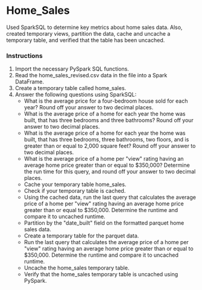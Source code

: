 # Home_Sales

Used SparkSQL to determine key metrics about home sales data. Also, created temporary views, partition the data, cache and uncache a temporary table, and verified that the table has been uncached.

### Instructions

  1. Import the necessary PySpark SQL functions.
  2. Read the home_sales_revised.csv data in the file into a Spark DataFrame.
  3. Create a temporary table called home_sales.
  4. Answer the following questions using SparkSQL:
        - What is the average price for a four-bedroom house sold for each year? Round off your answer to two decimal places.
        - What is the average price of a home for each year the home was built, that has three bedrooms and three bathrooms? Round off your answer to two decimal places.
        - What is the average price of a home for each year the home was built, that has three bedrooms, three bathrooms, two floors, and is greater than or equal to 2,000 square feet? Round off your answer to two decimal places.
        - What is the average price of a home per "view" rating having an average home price greater than or equal to $350,000? Determine the run time for this query, and round off your answer to two decimal places.
        - Cache your temporary table home_sales.
        - Check if your temporary table is cached.
        - Using the cached data, run the last query that calculates the average price of a home per "view" rating having an average home price greater than or equal to $350,000. Determine the runtime and compare it to uncached runtime.
        - Partition by the "date_built" field on the formatted parquet home sales data.
        - Create a temporary table for the parquet data.
        - Run the last query that calculates the average price of a home per "view" rating having an average home price greater than or equal to $350,000. Determine the runtime and compare it to uncached runtime.
        - Uncache the home_sales temporary table.
        - Verify that the home_sales temporary table is uncached using PySpark.

